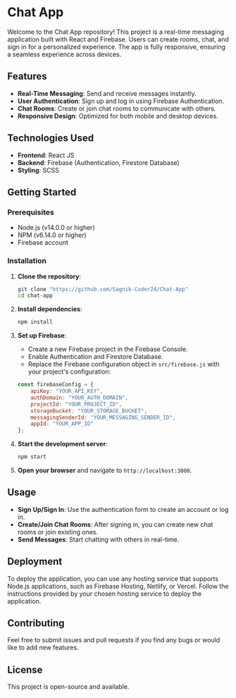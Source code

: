 # Chat App

Welcome to the Chat App repository! This project is a real-time messaging application built with React and Firebase. Users can create rooms, chat, and sign in for a personalized experience. The app is fully responsive, ensuring a seamless experience across devices.

## Features

- **Real-Time Messaging**: Send and receive messages instantly.
- **User Authentication**: Sign up and log in using Firebase Authentication.
- **Chat Rooms**: Create or join chat rooms to communicate with others.
- **Responsive Design**: Optimized for both mobile and desktop devices.

## Technologies Used

- **Frontend**: React JS
- **Backend**: Firebase (Authentication, Firestore Database)
- **Styling**: SCSS

## Getting Started

### Prerequisites

- Node.js (v14.0.0 or higher)
- NPM (v6.14.0 or higher)
- Firebase account

### Installation

1. **Clone the repository**:
    ```bash
    git clone "https://github.com/Sagnik-Coder24/Chat-App"
    cd chat-app
    ```

2. **Install dependencies**:
    ```bash
    npm install
    ```

3. **Set up Firebase**:
    - Create a new Firebase project in the Firebase Console.
    - Enable Authentication and Firestore Database.
    - Replace the Firebase configuration object in `src/firebase.js` with your project's configuration:
    ```javascript
    const firebaseConfig = {
        apiKey: "YOUR_API_KEY",
        authDomain: "YOUR_AUTH_DOMAIN",
        projectId: "YOUR_PROJECT_ID",
        storageBucket: "YOUR_STORAGE_BUCKET",
        messagingSenderId: "YOUR_MESSAGING_SENDER_ID",
        appId: "YOUR_APP_ID"
    };
    ```

4. **Start the development server**:
    ```bash
    npm start
    ```

5. **Open your browser** and navigate to `http://localhost:3000`.

## Usage

- **Sign Up/Sign In**: Use the authentication form to create an account or log in.
- **Create/Join Chat Rooms**: After signing in, you can create new chat rooms or join existing ones.
- **Send Messages**: Start chatting with others in real-time.

## Deployment

To deploy the application, you can use any hosting service that supports Node.js applications, such as Firebase Hosting, Netlify, or Vercel. Follow the instructions provided by your chosen hosting service to deploy the application.

## Contributing

Feel free to submit issues and pull requests if you find any bugs or would like to add new features.

## License

This project is open-source and available.
